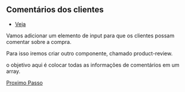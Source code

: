 ## Comentários dos clientes

- [Veja](https://www.vuemastery.com/courses/intro-to-vue-js/forms)

Vamos adicionar um elemento de input para que os clientes possam comentar sobre a compra.

Para isso iremos criar outro componente, chamado product-review.

o objetivo aqui é colocar todas as informações de comentários em um array.

[Proximo Passo](https://github.com/LucasFDutra/Minhas-apostilas/tree/master/VueJS/011%20-%20Tabs)
